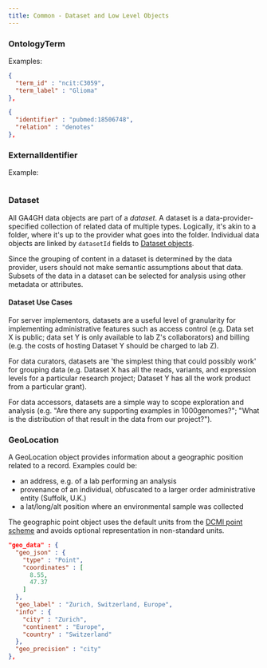 ```yaml
---
title: Common - Dataset and Low Level Objects
---
```


### OntologyTerm

Examples:

```json
{
  "term_id" : "ncit:C3059",
  "term_label" : "Glioma"
},

```
```json
{
  "identifier" : "pubmed:18506748",
  "relation" : "denotes"
},

```

### ExternalIdentifier

Example:

```json

```

### Dataset

All GA4GH data objects are part of a *dataset*. A dataset is a
data-provider-specified collection of related data of multiple types.
Logically, it's akin to a folder, where it's up to the provider what
goes into the folder. Individual data objects are linked by
`datasetId` fields to [Dataset objects](../schemas/shared.proto).

Since the grouping of content in a dataset is determined by the data
provider, users should not make semantic assumptions about that data.
Subsets of the data in a dataset can be selected for analysis using
other metadata or attributes.

#### Dataset Use Cases

For server implementors, datasets are a useful level of granularity
for implementing administrative features such as access control
(e.g. Data set X is public; data set Y is only available to lab Z's
collaborators) and billing (e.g. the costs of hosting Dataset Y should
be charged to lab Z).

For data curators, datasets are 'the simplest thing that could
possibly work' for grouping data (e.g. Dataset X has all the reads,
variants, and expression levels for a particular research project;
Dataset Y has all the work product from a particular grant).

For data accessors, datasets are a simple way to scope exploration and
analysis (e.g. "Are there any supporting examples in 1000genomes?";
"What is the distribution of that result in the data from our project?").


### GeoLocation

A GeoLocation object provides information about a geographic position related to a record. Examples could be:
- an address, e.g. of a lab performing an analysis
- provenance of an individual, obfuscated to a larger order administrative entity (Suffolk, U.K.)
- a lat/long/alt position where an environmental sample was collected

The geographic point object uses the default units from the [DCMI point scheme](http://dublincore.org/documents/dcmi-point/) and avoids optional representation in non-standard units.

```json
"geo_data" : {
  "geo_json" : {
    "type" : "Point",
    "coordinates" : [
      8.55,
      47.37
    ]
  },
  "geo_label" : "Zurich, Switzerland, Europe",
  "info" : {
    "city" : "Zurich",
    "continent" : "Europe",
    "country" : "Switzerland"
  },
  "geo_precision" : "city"
},
```
